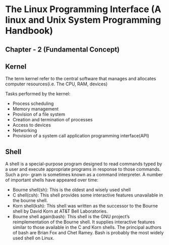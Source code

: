 # The Linux Programming Interface (A linux and Unix System Programming Handbook)

## Chapter - 2 (Fundamental Concept)

## Kernel
The term kernel refer to the central software that manages and allocates computer resources(i.e. The CPU, RAM, devices) 

Tasks performed by the kernel:

- Process scheduling 
- Memory management
- Provision of a file system
- Creation and termination of processes
- Access to devices
- Networking
- Provision of a system call application programming interface(API)

## Shell
A shell is a special-purpose program designed to read commands typed by a user
and execute appropriate programs in response to those commands. Such a pro-
gram is sometimes known as a command interpreter.
A number of important shells have
appeared over time:
- Bourne shell(sh): This is the oldest and wisely used shell
- C shell(csh): This shell provides some interactive features unavailable in the bourne shell.
- Korn shell(ksh): This shell was written as the successor to the Bourne shell by
  David Korn at AT&T Bell Laboratories.
- Bourne shell again(bash): This shell is the GNU project’s reimplementation of
  the Bourne shell. It supplies interactive features similar to those available
  in the C and Korn shells. The principal authors of bash are Brian Fox and Chet
  Ramey. Bash is probably the most widely used shell on Linux.
  


